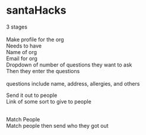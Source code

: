 # santaHacks

3 stages<br><br>
Make profile for the org<br>
Needs to have<br>
Name of org<br>
Email for org<br>
Dropdown of number of questions they want to ask<br>
Then they enter the questions<br><br>
  questions include name, address, allergies, and others<br>

Send it out to people<br>
Link of some sort to give to people<br><br>

Match People<br>
Match people then send who they got out<br>
